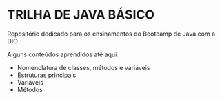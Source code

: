 # TRILHA DE JAVA BÁSICO

Repositório dedicado para os ensinamentos do Bootcamp de Java com a DIO

Alguns conteúdos aprendidos até aqui

- Nomenclatura de classes, métodos e variáveis
- Estruturas principais
- Variáveis
- Métodos
